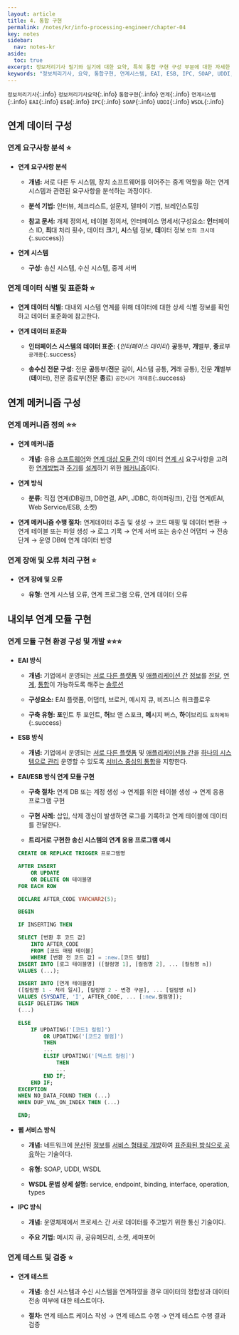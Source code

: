 ```yaml
---
layout: article
title: 4. 통합 구현
permalink: /notes/kr/info-processing-engineer/chapter-04
key: notes
sidebar:
  nav: notes-kr
aside:
  toc: true
excerpt: 정보처리기사 필기와 실기에 대한 요약, 특히 통합 구현 구성 부분에 대한 자세한 설명입니다.
keywords: "정보처리기사, 요약, 통합구현, 연계시스템, EAI, ESB, IPC, SOAP, UDDI, WSDL"
---
```


`정보처리기사`{:.info} `정보처리기사요약`{:.info} `통합구현`{:.info} `연계`{:.info} `연계시스템`{:.info} `EAI`{:.info} `ESB`{:.info} `IPC`{:.info} `SOAP`{:.info} `UDDI`{:.info} `WSDL`{:.info}

## 연계 데이터 구성
### 연계 요구사항 분석 :star:

* **연계 요구사항 분석**

    - **개념:** 서로 다른 두 시스템, 장치 소프트웨어를 이어주는 중계 역할을 하는 연계 시스템과 관련된 요구사항을 분석하는 과정이다.

    - **분석 기법:** 인터뷰, 체크리스트, 설문지, 델파이 기법, 브레인스토밍

    - **참고 문서:** 개체 정의서, 테이블 정의서, 인터페이스 명세서(구성요소: **인**터페이스 ID, **최**대 처리 횟수, 데이터 **크**기, **시**스템 정보, **데**이터 정보 `인최 크시데`{:.success})

* **연계 시스템**

    - **구성:** 송신 시스템, 수신 시스템, 중계 서버

### 연계 데이터 식별 및 표준화 :star:

* **연계 데이터 식별:** 대내외 시스템 연계를 위해 데이터에 대한 상세 식별 정보를 확인하고 데이터 표준화에 참고한다.

* **연계 데이터 표준화**

    - **인터페이스 시스템의 데이터 표준:** {*인터페이스 데이터*} **공**통부, **개**별부, **종**료부 `공개종`{:.success}

    - **송수신 전문 구성:** 전문 **공**통부(**전**문 길이, **시**스템 공통, **거**래 공통), 전문 **개**별부(**데**이터), 전문 종료부(전문 **종**료) `공전시거 개데종`{:.success}

## 연계 메커니즘 구성
### 연계 메커니즘 정의 :star::star:

* **연계 메커니즘**

    - **개념:** 응용 <u>소프트웨어</u>와 <u>연계 대상 모듈 간</u>의 데이터 <u>연계 시</u> 요구사항을 고려한 <u>연계방법</u>과 <u>주기</u>를 <u>설계</u>하기 위한 <u>메커니즘</u>이다.

* **연계 방식**

    - **분류:** 직접 연계(DB링크, DB연결, API, JDBC, 하이퍼링크), 간접 연계(EAI, Web Service/ESB, 소켓)

* **연계 메커니즘 수행 절차:** 연계데이터 추출 및 생성 → 코드 매핑 및 데이터 변환 → 연계 테이블 또는 파일 생성 → 로그 기록 → 연계 서버 또는 송수신 어댑터 → 전송 단계 → 운영 DB에 연계 데이터 반영

### 연계 장애 및 오류 처리 구현 :star:

* **연계 장애 및 오류**

    - **유형:** 연계 시스템 오류, 연계 프로그램 오류, 연계 데이터 오류

## 내외부 연계 모듈 구현
### 연계 모듈 구현 환경 구성 및 개발 :star::star::star:

* **EAI 방식**

    - **개념:** 기업에서 운영되는 <u>서로 다른 플랫폼</u> 및 <u>애플리케이션 간</u> <u>정보</u>를 <u>전달</u>, <u>연계</u>, <u>통합</u>이 가능하도록 해주는 <u>솔루션</u>

    - **구성요소:** EAI 플랫폼, 어댑터, 브로커, 메시지 큐, 비즈니스 워크플로우

    - **구축 유형:** **포**인트 투 포인트, **허**브 앤 스포크, **메**시지 버스, **하**이브리드 `포허메하`{:.success}

* **ESB 방식**

    - **개념:** 기업에서 운영되는 <u>서로 다른 플랫폼</u> 및 <u>애플리케이션들 간</u>을 <u>하나의 시스템으로 관리</u> 운영할 수 있도록 <u>서비스 중심의 통합</u>을 지향한다.

* **EAI/ESB 방식 연계 모듈 구현**

    - **구축 절차:** 연계 DB 또는 계정 생성 → 연계를 위한 테이블 생성 → 연계 응용 프로그램 구현

    - **구현 사례:** 삽입, 삭제 갱신이 발생하면 로그를 기록하고 연계 테이블에 데이터를 전달한다.

    - **트리거로 구현한 송신 시스템의 연계 응용 프로그램 예시**

    ```sql
    CREATE OR REPLACE TRIGGER 프로그램명
    
    AFTER INSERT
    	OR UPDATE
    	OR DELETE ON 테이블명
    FOR EACH ROW
    
    DECLARE AFTER_CODE VARCHAR2(5);
    
    BEGIN
    
    IF INSERTING THEN
    
    SELECT [변환 후 코드 값]
    	INTO AFTER_CODE
    	FROM [코드 매핑 테이블]
    	WHERE [변환 전 코드 값] = :new.[코드 컬럼]
    INSERT INTO [로그 테이블명] ([컬럼명 1], [컬럼명 2], ... [컬럼명 n])
    VALUES (...);
    
    INSERT INTO [연계 테이블명]
    ([컬럼명 1 - 처리 일시], [컬럼명 2 - 변경 구분], ... [컬럼명 n])
    VALUES (SYSDATE, 'I', AFTER_CODE, ... [:new.컬럼명]);
    ELSIF DELETING THEN
    (...)
    
    ELSE
    	IF UPDATING('[코드1 컬럼]')
    		OR UPDATING('[코드2 컬럼]')
    		THEN
    		...
    		ELSIF UPDATING('[텍스트 컬럼]')
    			THEN
    			...
    		END IF;
    	END IF;
    EXCEPTION
    WHEN NO_DATA_FOUND THEN (...)
    WHEN DUP_VAL_ON_INDEX THEN (...)
    
    END;
    ```

* **웹 서비스 방식**

    - **개념:** 네트워크에 <u>분산</u>된 <u>정보</u>를 <u>서비스 형태로 개방</u>하여 <u>표준화된 방식으로 공유</u>하는 기술이다.

    - **유형:** SOAP, UDDI, WSDL

    - **WSDL 문법 상세 설명:** service, endpoint, binding, interface, operation, types

* **IPC 방식**

    - **개념:** 운영체제에서 프로세스 간 서로 데이터를 주고받기 위한 통신 기술이다.

    - **주요 기법:** 메시지 큐, 공유메모리, 소켓, 세마포어

### 연계 테스트 및 검증 :star:

* **연계 테스트**

    - **개념:** 송신 시스템과 수신 시스템을 연계하였을 경우 데이터의 정합성과 데이터 전송 여부에 대한 테스트이다.

    - **절차:** 연계 테스트 케이스 작성 → 연계 테스트 수행 → 연계 테스트 수행 결과 검증
